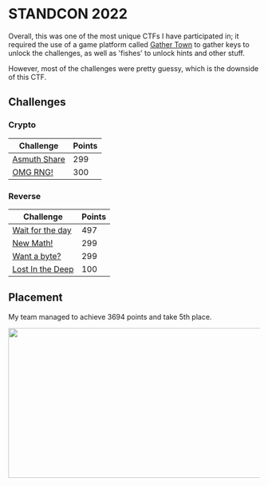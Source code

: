 # STANDCON 2022
Overall, this was one of the most unique CTFs I have participated in; it required the use of a game platform called [Gather Town](https://app.gather.town/app) to gather keys to unlock the challenges, as well as 'fishes' to unlock hints and other stuff. 

However, most of the challenges were pretty guessy, which is the downside of this CTF.

## Challenges

### Crypto
| Challenge                                                                                                   | Points         |
|-------------------------------------------------------------------------------------------------------------|----------------|
|[Asmuth Share](https://github.com/YeoJongHan/CTF_WriteUps/tree/main/STANDCON_2022/Crypto/Asmuth%20Shares)    | 299            |
|[OMG RNG!](https://github.com/YeoJongHan/CTF_WriteUps/tree/main/STANDCON_2022/Crypto/OMG%20RNG!)             | 300            |

### Reverse
| Challenge                                                                                                                   | Points         |
|-----------------------------------------------------------------------------------------------------------------------------|----------------|
|[Wait for the day](https://github.com/YeoJongHan/CTF_WriteUps/tree/main/STANDCON_2022/Reverse/Wait%20For%20The%20Day)        | 497            |
|[New Math!](https://github.com/YeoJongHan/CTF_WriteUps/tree/main/STANDCON_2022/Reverse/New%20Math!)                          | 299            |
|[Want a byte?](https://github.com/YeoJongHan/CTF_WriteUps/tree/main/STANDCON_2022/Reverse/Want%20a%20byte%3F)                | 299            |
|[Lost In the Deep](https://github.com/YeoJongHan/CTF_WriteUps/tree/main/STANDCON_2022/Reverse/Lost%20In%20the%20Deep)        | 100            |

## Placement
My team managed to achieve 3694 points and take 5th place.

<img src="https://user-images.githubusercontent.com/83258849/174520140-345f3b7f-2553-44ac-9435-76798f427dc1.png" width="600" height="300">
